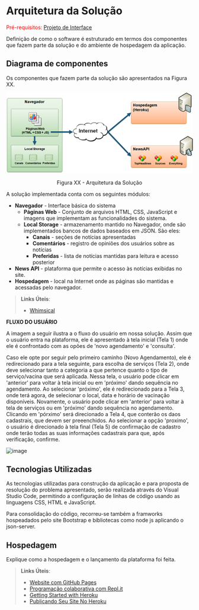 # Arquitetura da Solução

<span style="color:red">Pré-requisitos: <a href="3-Projeto de Interface.md"> Projeto de Interface</a></span>

Definição de como o software é estruturado em termos dos componentes que fazem parte da solução e do ambiente de hospedagem da aplicação.

## Diagrama de componentes

Os componentes que fazem parte da solução são apresentados na Figura XX.

![Diagrama de Componentes](img/componentes.png)
<center>Figura XX - Arquitetura da Solução</center>

A solução implementada conta com os seguintes módulos:
- **Navegador** - Interface básica do sistema  
  - **Páginas Web** - Conjunto de arquivos HTML, CSS, JavaScript e imagens que implementam as funcionalidades do sistema.
   - **Local Storage** - armazenamento mantido no Navegador, onde são implementados bancos de dados baseados em JSON. São eles: 
     - **Canais** - seções de notícias apresentadas 
     - **Comentários** - registro de opiniões dos usuários sobre as notícias
     - **Preferidas** - lista de notícias mantidas para leitura e acesso posterior
 - **News API** - plataforma que permite o acesso às notícias exibidas no site.
 - **Hospedagem** - local na Internet onde as páginas são mantidas e acessadas pelo navegador. 

> **Links Úteis**:
>
> - [Whimsical](https://whimsical.com/)

**FLUXO DO USUÁRIO**

A imagem a seguir ilustra a o fluxo do usuário em nossa solução. Assim
que o usuário entra na plataforma, ele é apresentado à tela inicial
(Tela 1) onde ele é confrontado com as opões de 'novo agendamento' e 'consulta'.

Caso ele opte por seguir pelo primeiro caminho (Novo Agendamento), ele é
redirecionado para a tela seguinte, para escolha de serviços (Tela 2), onde deve selecionar tanto a categoria a que pertence quanto o tipo de serviço/vacina que será aplicada. Nessa tela, o usuário pode clicar em 'anterior' para voltar à tela inicial ou em 'próximo' dando sequência no agendamento. Ao selecionar 'próximo', ele é redirecionado para a Tela 3, onde terá agora, de selecionar o local, data e horário de vacinação disponíveis. Novamente, o usuário pode clicar em 'anterior' para voltar à tela de serviços ou em 'próximo' dando sequência no agendamento. Clicando em 'pórximo' será direcionado a Tela 4, que conterão os daos cadastrais, que devem ser preeenchidos. Ao selecionar a opção 'proximo', o usuário é direcionado à tela final (Tela 5) de confirmação de cadastro onde terão todas as suas informações cadastrais para que, após verificação, confirme.

![image](https://user-images.githubusercontent.com/81273377/124307185-d4866e80-db3d-11eb-94bd-f761bd87f285.png)


## Tecnologias Utilizadas

As tecnologias utilizadas para construção da aplicação e para proposta de resolução do problema apresentado, serão realizada através do Visual Studio Code, permitindo a configuração de linhas de código usando as linguagens CSS, HTML e JavaScript. 

Para consolidação do código, recorreu-se também a framworks hospeadados pelo site Bootstrap e bibliotecas como node js aplicando o json-server.


## Hospedagem

Explique como a hospedagem e o lançamento da plataforma foi feita.

> **Links Úteis**:
>
> - [Website com GitHub Pages](https://pages.github.com/)
> - [Programação colaborativa com Repl.it](https://repl.it/)
> - [Getting Started with Heroku](https://devcenter.heroku.com/start)
> - [Publicando Seu Site No Heroku](http://pythonclub.com.br/publicando-seu-hello-world-no-heroku.html)
